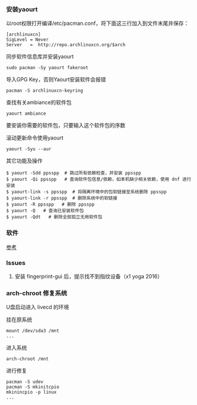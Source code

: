 ### 安装yaourt

以root权限打开编译/etc/pacman.conf，将下面这三行加入到文件末尾并保存：

    [archlinuxcn]
    SigLevel = Never
    Server   =  http://repo.archlinuxcn.org/$arch

同步软件信息库并安装yaourt

    sudo pacman -Sy yaourt fakeroot

导入GPG Key，否则Yaourt安装软件会报错

    pacman -S archlinuxcn-keyring

查找有关ambiance的软件包

    yaourt ambiance

要安装你需要的软件包，只要输入这个软件包的序数

滚动更新命令使用yaourt

    yaourt -Syu --aur

其它功能及操作

    $ yaourt -Sdd ppsspp  # 跳过所有依赖检查，并安装 ppsspp
    $ yaourt -Qi ppsspp   # 查询软件包信息/依赖，如本机缺少相关依赖，使用 dnf 进行安装
    $ yaourt-link -s ppsspp  # 将隔离环境中的包软链接至系统删除 ppsspp
    $ yaourt-link -r ppsspp  # 删除系统中的软链接
    $ yaourt -R ppsspp   # 删除 ppsspp
    $ yaourt -Q   # 查询已安装软件包
    $ yaourt -Qdt   # 删除全部孤立无用软件包

### 软件

[参考](https://github.com/luanxxys/software)

### Issues

1. 安装 fingerprint-gui 后，提示找不到指纹设备（x1 yoga 2016）

### arch-chroot 修复系统

U盘启动进入 livecd 的环境

挂在原系统

    mount /dev/sda3 /mnt
    ...

进入系统

    arch-chroot /mnt

进行修复

    pacman -S udev 
    pacman -S mkinitcpio
    mkinincpio -p linux
    ...

